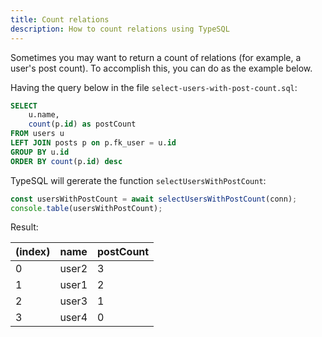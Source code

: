 ```yaml
---
title: Count relations
description: How to count relations using TypeSQL
---
```


Sometimes you may want to return a count of relations (for example, a user's post count). To accomplish this, you can do as the example below.

Having the query below in the file `select-users-with-post-count.sql`:

```sql
SELECT
	u.name,
	count(p.id) as postCount
FROM users u
LEFT JOIN posts p on p.fk_user = u.id
GROUP BY u.id
ORDER BY count(p.id) desc
```

TypeSQL will gererate the function `selectUsersWithPostCount`:

```ts
const usersWithPostCount = await selectUsersWithPostCount(conn);
console.table(usersWithPostCount);
```

Result:

| (index) | name  | postCount |
| ------- | ----- | --------- |
| 0       | user2 | 3         |
| 1       | user1 | 2         |
| 2       | user3 | 1         |
| 3       | user4 | 0         |
